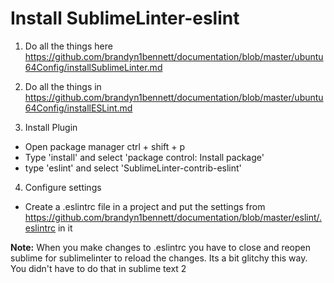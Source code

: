 Install SublimeLinter-eslint
============================

1. Do all the things here https://github.com/brandyn1bennett/documentation/blob/master/ubuntu64Config/installSublimeLinter.md

2. Do all the things in https://github.com/brandyn1bennett/documentation/blob/master/ubuntu64Config/installESLint.md

3. Install Plugin
  * Open package manager ctrl + shift + p
  * Type 'install' and select 'package control: Install package'
  * type 'eslint' and select 'SublimeLinter-contrib-eslint'

4. Configure settings
  * Create a .eslintrc file in a project and put the settings from https://github.com/brandyn1bennett/documentation/blob/master/eslint/.eslintrc in it
  
  **Note:** When you make changes to .eslintrc you have to close and reopen sublime for sublimelinter to reload the changes.  Its a bit glitchy this way.  You didn't have to do that in sublime text 2